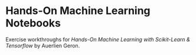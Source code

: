 # Hands-On Machine Learning Notebooks
Exercise workthroughs for *Hands-On Machine Learning with Scikit-Learn & Tensorflow* by Auerlien Geron.
